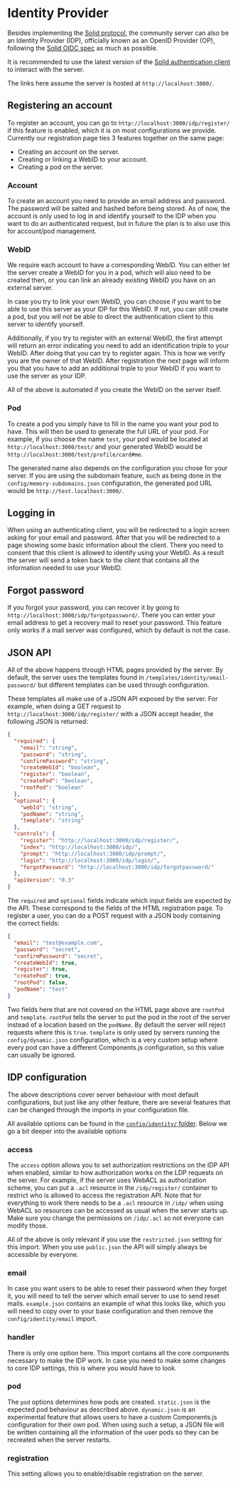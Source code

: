 # Identity Provider

Besides implementing the [Solid protocol](https://solidproject.org/TR/protocol),
the community server can also be an Identity Provider (IDP), officially known as an OpenID Provider (OP),
following the [Solid OIDC spec](https://solid.github.io/solid-oidc/) as much as possible.

It is recommended to use the latest version
of the [Solid authentication client](https://github.com/inrupt/solid-client-authn-js)
to interact with the server.

The links here assume the server is hosted at `http://localhost:3000/`.

## Registering an account

To register an account, you can go to `http://localhost:3000/idp/register/` if this feature is enabled,
which it is on most configurations we provide.
Currently our registration page ties 3 features together on the same page:

* Creating an account on the server.
* Creating or linking a WebID to your account.
* Creating a pod on the server.

### Account

To create an account you need to provide an email address and password.
The password will be salted and hashed before being stored.
As of now, the account is only used to log in and identify yourself to the IDP
when you want to do an authenticated request,
but in future the plan is to also use this for account/pod management.

### WebID

We require each account to have a corresponding WebID.
You can either let the server create a WebID for you in a pod,
which will also need to be created then,
or you can link an already existing WebID you have on an external server.

In case you try to link your own WebID, you can choose if you want to be able
to use this server as your IDP for this WebID.
If not, you can still create a pod,
but you will not be able to direct the authentication client to this server to identify yourself.

Additionally, if you try to register with an external WebID,
the first attempt will return an error indicating you need to add an identification triple to your WebID.
After doing that you can try to register again.
This is how we verify you are the owner of that WebID.
After registration the next page will inform you
that you have to add an additional triple to your WebID if you want to use the server as your IDP.

All of the above is automated if you create the WebID on the server itself.

### Pod

To create a pod you simply have to fill in the name you want your pod to have.
This will then be used to generate the full URL of your pod.
For example, if you choose the name `test`,
your pod would be located at `http://localhost:3000/test/`
and your generated WebID would be `http://localhost:3000/test/profile/card#me`.

The generated name also depends on the configuration you chose for your server.
If you are using the subdomain feature,
such as being done in the `config/memory-subdomains.json` configuration,
the generated pod URL would be `http://test.localhost:3000/`.

## Logging in

When using an authenticating client,
you will be redirected to a login screen asking for your email and password.
After that you will be redirected to a page showing some basic information about the client.
There you need to consent that this client is allowed to identify using your WebID.
As a result the server will send a token back to the client
that contains all the information needed to use your WebID.

## Forgot password

If you forgot your password, you can recover it by going to `http://localhost:3000/idp/forgotpassword/`.
There you can enter your email address to get a recovery mail to reset your password.
This feature only works if a mail server was configured,
which by default is not the case.

## JSON API

All of the above happens through HTML pages provided by the server.
By default, the server uses the templates found in `/templates/identity/email-password/`
but different templates can be used through configuration.

These templates all make use of a JSON API exposed by the server.
For example, when doing a GET request to `http://localhost:3000/idp/register/`
with a JSON accept header, the following JSON is returned:

```json
{
  "required": {
    "email": "string",
    "password": "string",
    "confirmPassword": "string",
    "createWebId": "boolean",
    "register": "boolean",
    "createPod": "boolean",
    "rootPod": "boolean"
  },
  "optional": {
    "webId": "string",
    "podName": "string",
    "template": "string"
  },
  "controls": {
    "register": "http://localhost:3000/idp/register/",
    "index": "http://localhost:3000/idp/",
    "prompt": "http://localhost:3000/idp/prompt/",
    "login": "http://localhost:3000/idp/login/",
    "forgotPassword": "http://localhost:3000/idp/forgotpassword/"
  },
  "apiVersion": "0.3"
}
```

The `required` and `optional` fields indicate which input fields are expected by the API.
These correspond to the fields of the HTML registration page.
To register a user, you can do a POST request with a JSON body containing the correct fields:

```json
{
  "email": "test@example.com",
  "password": "secret",
  "confirmPassword": "secret",
  "createWebId": true,
  "register": true,
  "createPod": true,
  "rootPod": false,
  "podName": "test"
}
```

Two fields here that are not covered on the HTML page above are `rootPod` and `template`.
`rootPod` tells the server to put the pod in the root of the server instead of a location based on the `podName`.
By default the server will reject requests where this is `true`.
`template` is only used by servers running the `config/dynamic.json` configuration,
which is a very custom setup where every pod can have a different Components.js configuration,
so this value can usually be ignored.

## IDP configuration

The above descriptions cover server behaviour with most default configurations,
but just like any other feature, there are several features that can be changed
through the imports in your configuration file.

All available options can be found in
the [`config/identity/` folder](https://github.com/CommunitySolidServer/CommunitySolidServer/tree/main/config/identity).
Below we go a bit deeper into the available options

### access

The `access` option allows you to set authorization restrictions on the IDP API when enabled,
similar to how authorization works on the LDP requests on the server.
For example, if the server uses WebACL as authorization scheme,
you can put a `.acl` resource in the `/idp/register/` container to restrict
who is allowed to access the registration API.
Note that for everything to work there needs to be a `.acl` resource in `/idp/` when using WebACL
so resources can be accessed as usual when the server starts up.
Make sure you change the permissions on `/idp/.acl` so not everyone can modify those.

All of the above is only relevant if you use the `restricted.json` setting for this import.
When you use `public.json` the API will simply always be accessible by everyone.

### email

In case you want users to be able to reset their password when they forget it,
you will need to tell the server which email server to use to send reset mails.
`example.json` contains an example of what this looks like,
which you will need to copy over to your base configuration and then remove the `config/identity/email` import.

### handler

There is only one option here. This import contains all the core components necessary to make the IDP work.
In case you need to make some changes to core IDP settings, this is where you would have to look.

### pod

The `pod` options determines how pods are created. `static.json` is the expected pod behaviour as described above.
`dynamic.json` is an experimental feature that allows users
to have a custom Components.js configuration for their own pod.
When using such a setup, a JSON file will be written containing all the information of the user pods
so they can be recreated when the server restarts.

### registration

This setting allows you to enable/disable registration on the server.
